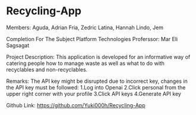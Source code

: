 # Recycling-App
Members: 
Aguda, Adrian 
Fria, Zedric 
Latina, Hannah
Lindo, Jem

Completion For The Subject Platform Technologies
Proferssor: Mar Eli Sagsagat

Project Description:
This application is developed for an informative way of catering people how to manage waste as well as what to do with recyclables and non-recyclables.

Remarks:
The API key might be disrupted due to incorrect key, changes in the API key must be followed:
1.Log into Openai
2.Click personal from the upper right corner with your profile
3.Click API keys
4.Generate API key

Github Link: https://github.com/Yuki000h/Recycling-App
